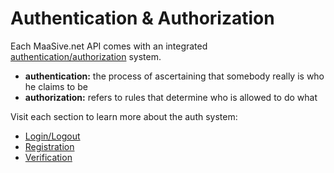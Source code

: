 # Authentication & Authorization

Each MaaSive.net API comes with an integrated [authentication/authorization][1] system.

- **authentication:** the process of ascertaining that somebody really is who he claims to be
- **authorization:** refers to rules that determine who is allowed to do what

Visit each section to learn more about the auth system:

- [Login/Logout][2]
- [Registration][3]
- [Verification][4]

[1]: http://stackoverflow.com/questions/6556522/authentication-versus-authorization
[2]: #/docs/auth/login_logout.md
[3]: #/docs/auth/registration.md
[4]: #/docs/auth/verification.md
